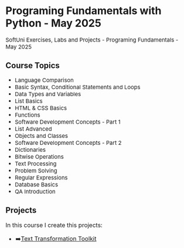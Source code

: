 <h1> Programing Fundamentals with Python - May 2025</h1>
<div class = "info" style="font-size:15px">
    SoftUni Exercises, Labs and Projects 
    - Programing Fundamentals - May 2025<br>
</div>
<h2>Course Topics</h2>
<div class = "info" style="font-size:15px">
    <ul>
        <li>Language Comparison</li>
        <li>Basic Syntax, Conditional Statements and Loops</li>
        <li>Data Types and Variables</li>
        <li>List Basics</li>
        <li>HTML & CSS Basics</li>
        <li>Functions</li>
        <li>Software Development Concepts - Part 1</li>
        <li>List Advanced</li>
        <li>Objects and Classes</li>
        <li>Software Development Concepts - Part 2</li>
        <li>Dictionaries</li>
        <li>Bitwise Operations</li>
        <li>Text Processing</li>
        <li>Problem Solving</li>
        <li>Regular Expressions</li>
        <li>Database Basics</li>
        <li>QA Introduction</li>
    </ul>
</div>
<h2>Projects</h2>
<div class = "info" style="font-size:16px">
    In this course I create this projects:
    <ul>
        <li>➡️<a href="https://github.com/programMiro24/Text-Transformation-Toolkit">Text Transformation Toolkit</a></li>
    </ul>
</div>

